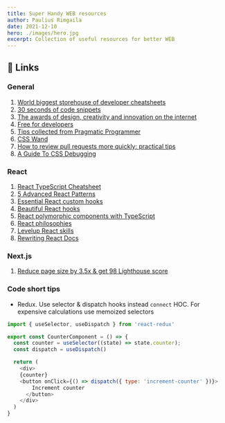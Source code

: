 ```yaml
---
title: Super Handy WEB resources
author: Paulius Rimgaila
date: 2021-12-10
hero: ./images/hero.jpg
excerpt: Collection of useful resources for better WEB
---
```


## 🔗 Links

### General
1. [World biggest storehouse of developer cheatsheets](https://codehouse.vercel.app/)
2. [30 seconds of code snippets](https://www.30secondsofcode.org/)
3. [The awards of design, creativity and innovation on the internet](https://www.awwwards.com/)
4. [Free for developers](https://free-for.dev/#/)
5. [Tips collected from Pragmatic Programmer](https://gist.github.com/jonnyjava/e35de4d7f1b260dd9c46009561a89d74)
6. [CSS Wand](https://www.csswand.dev/)
7. [How to review pull requests more quickly: practical tips](https://isamatov.com/review-pull-requests-faster/)
8. [A Guide To CSS Debugging](https://www.smashingmagazine.com/2021/10/guide-debugging-css/)

### React

1. [React TypeScript Cheatsheet](https://react-typescript-cheatsheet.netlify.app/docs/basic/getting-started/basic_type_example/)
2. [5 Advanced React Patterns](https://javascript.plainenglish.io/5-advanced-react-patterns-a6b7624267a6)
3. [Essential React custom hooks ](https://github.com/imbhargav5/rooks)
4. [Beautiful React hooks](https://github.com/antonioru/beautiful-react-hooks)
5. [React polymorphic components with TypeScript](https://isamatov.com/polymorphic-components-react-typescript/)
6. [React philosophies](https://github.com/mithi/react-philosophies)
7. [Levelup React skills](https://devtrium.com/)
8. [Rewriting React Docs](https://beta.reactjs.org/)


### Next.js

1. [Reduce page size by 3.5x & get 98 Lighthouse score](https://papyrus.so/@PapyrusBlog/how-we-reduced-next.js-page-size-by-3.5x-and-achieved-a-98-lighthouse-score)


### Code short tips

- Redux. Use selector & dispatch hooks instead `connect` HOC. For expensive calculations use memoized selectors

```js
import { useSelector, useDispatch } from 'react-redux'

export const CounterComponent = () => {
  const counter = useSelector((state) => state.counter);
  const dispatch = useDispatch()

  return (
    <div>
    {counter}
    <button onClick={() => dispatch({ type: 'increment-counter' })}>
        Increment counter
      </button>
    </div>
  )
}
```


